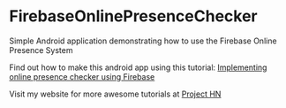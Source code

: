 # FirebaseOnlinePresenceChecker
Simple Android application demonstrating how to use the Firebase Online Presence System

Find out how to make this android app using this tutorial: <a href="https://projecthn.000webhostapp.com/article/22">Implementing online presence checker using Firebase</a>

Visit my website for more awesome tutorials at <a href="https://projecthn.000webhostapp.com/">Project HN</a>
